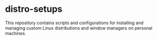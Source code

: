 # distro-setups
This repository contains scripts and configurations for installing and managing custom Linux distributions and window managers on personal machines.
